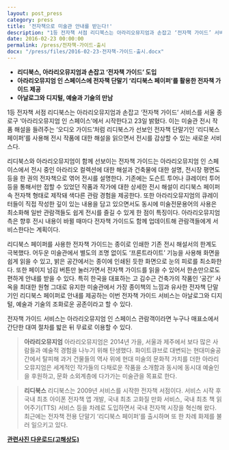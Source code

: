 ```yaml
---
layout: post_press
category: press
title: '전자책으로 미술관 안내를 받는다!'
description: "1등 전자책 서점 리디북스는 아라리오뮤지엄과 손잡고 ‘전자책 가이드’ 서비스를 서울 종로구 ‘아라리오뮤지엄 인 스페이스’에서 시작한다고 23일 밝혔다. 이는 미술관 전시 작품 해설을 들려주는 ‘오디오 가이드’처럼 리디북스가 선보인 전자책 단말기인 ‘리디북스 페이퍼’를 사용해 전시 작품에 대한 해설을 읽으면서 전시를 감상할 수 있는 새로운 서비스다."
date: 2016-02-23 00:00:00
permalink: /press/전자책-가이드-출시
docx: "/press/files/2016-02-23-전자책-가이드-출시.docx"
---
```


* **리디북스, 아라리오뮤지엄과 손잡고 ‘전자책 가이드’ 도입**
* **아라리오뮤지엄 인 스페이스에 전자책 단말기 ‘리디북스 페이퍼’를 활용한 전자책 가이드 제공**
* **아날로그와 디지털, 예술과 기술의 만남**


1등 전자책 서점 리디북스는 아라리오뮤지엄과 손잡고 ‘전자책 가이드’ 서비스를 서울 종로구 ‘아라리오뮤지엄 인 스페이스’에서 시작한다고 23일 밝혔다. 이는 미술관 전시 작품 해설을 들려주는 ‘오디오 가이드’처럼 리디북스가 선보인 전자책 단말기인 ‘리디북스 페이퍼’를 사용해 전시 작품에 대한 해설을 읽으면서 전시를 감상할 수 있는 새로운 서비스다.

리디북스와 아라리오뮤지엄이 함께 선보이는 전자책 가이드는 아라리오뮤지엄 인 스페이스에서 전시 중인 아라리오 컬렉션에 대한 해설과 건축물에 대한 설명, 전시장 평면도 등을 한 권의 전자책으로 엮어 전시를 설명한다. 기존에는 도슨트 투어나 큐레이터 투어 등을 통해서만 접할 수 있었던 작품과 작가에 대한 상세한 전시 해설이 리디북스 페이퍼 속 전자책 형태로 제작돼 색다른 관람 경험을 제공한다. 또한 아라리오뮤지엄의 큐레이터들이 직접 작성한 깊이 있는 내용을 담고 있으면서도 동시에 미술전문용어의 사용은 최소화해 일반 관람객들도 쉽게 전시를 즐길 수 있게 한 점이 특징이다. 아라리오뮤지엄 측은 향후 전시 내용이 바뀔 때마다 전자책 가이드도 함께 업데이트해 관람객들에게 서비스한다는 계획이다.

리디북스 페이퍼를 사용한 전자책 가이드는 종이로 인쇄한 기존 전시 해설서의 한계도 극복했다. 어두운 미술관에서 별도의 조명 없이도 ‘프론트라이트’ 기능을 사용해 화면을 쉽게 읽을 수 있고, 밝은 공간에서는 종이에 인쇄된 듯한 화면으로 눈의 피로를 최소화한다. 또한 페이지 넘김 버튼만 눌러가면서 전자책 가이드를 읽을 수 있어서 한손만으로도 편하게 안내를 받을 수 있다. 특히 한국을 대표하는 고 김수근 건축가의 작품인 ‘공간’ 사옥을 최대한 원형 그대로 유지한 미술관에서 가장 종이책의 느낌과 유사한 전자책 단말기인 리디북스 페이퍼로 안내를 제공하는 이번 전자책 가이드 서비스는 아날로그와 디지털, 예술과 기술의 조화로운 공존이라고 할 수 있다.

전자책 가이드 서비스는 아라리오뮤지엄 인 스페이스 관람객이라면 누구나 매표소에서 간단한 대여 절차를 밟은 뒤 무료로 이용할 수 있다.


> **아라리오뮤지엄**
> 아라리오뮤지엄은 2014년 가을, 서울과 제주에서 보다 많은 사람들과 예술적 경험을 나누기 위해 탄생했다. 화이트큐브로 대변되는 현대미술공간에서 탈피해 과거 건물들의 역사 위에 현대 미술의 문화적 가치를 더한 아라리오뮤지엄은 세계적인 작가들의 다채로운 작품을 소개함과 동시에 동시대 예술인을 후원하고, 문화 소외계층에 다가가는 미술관을 목표로 한다.

> **리디북스**
> 리디북스는 2009년 서비스를 시작한 전자책 서점이다. 서비스 시작 후 국내 최초 아이폰 전자책 앱 개발, 국내 최초 고화질 만화 서비스, 국내 최초 책 읽어주기(TTS) 서비스 등을 차례로 도입하면서 국내 전자책 시장을 혁신해 왔다. 최근에는 전자책 전용 단말기 ‘리디북스 페이퍼’를 출시하며 또 한 차례 화제를 불러 일으키고 있다.

[**관련사진 다운로드(고해상도)**](https://drive.google.com/folderview?id=0B6PAC6_SatJWdmJ5SlgyNVpBRlE&usp=sharing)
